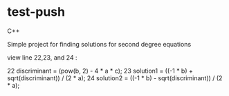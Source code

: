 # test-push
C++

Simple project for finding solutions for second degree equations

view line 22,23, and 24 :


22  discriminant = (pow(b, 2) - 4 * a * c);
23  solution1 = ((-1 * b) + sqrt(discriminant)) / (2 * a);
24  solution2 = ((-1 * b) - sqrt(discriminant)) / (2 * a);

